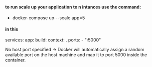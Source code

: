 #### to run scale up your application to n intances use the command:
- docker-compose up --scale app=5


#### in this 
services:
  app:
    build:
      context: .
    ports:
      - ":5000"
                                                                                                                                          

No host port specified → Docker will automatically assign a random available port on the host machine and map it to port 5000 inside the container.